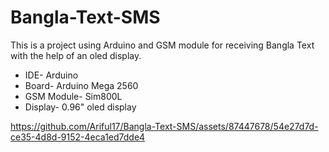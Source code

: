 # Bangla-Text-SMS
This is a project using Arduino and GSM module for receiving Bangla Text with the help of an oled display. <br>
- IDE- Arduino<br>
- Board- Arduino Mega 2560<br>
- GSM Module- Sim800L<br>
- Display- 0.96" oled display<br>


https://github.com/Ariful17/Bangla-Text-SMS/assets/87447678/54e27d7d-ce35-4d8d-9152-4eca1ed7dde4

